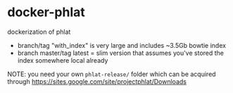 # docker-phlat
dockerization of phlat 
- branch/tag "with_index" is very large and includes ~3.5Gb bowtie index
- branch master/tag latest = slim version that assumes you've stored the index somewhere local already

NOTE: you need your own `phlat-release/` folder which can be acquired through https://sites.google.com/site/projectphlat/Downloads
